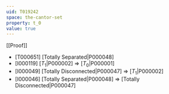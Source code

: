 ```yaml
---
uid: T019242
space: the-cantor-set
property: t_0
value: true
---
```

[[Proof]]

* [T000651] [Totally Separated|P000048]
* [I000119] [$T_1$|P000002] => [$T_0$|P000001]
* [I000049] [Totally Disconnected|P000047] => [$T_1$|P000002]
* [I000046] [Totally Separated|P000048] => [Totally Disconnected|P000047]

